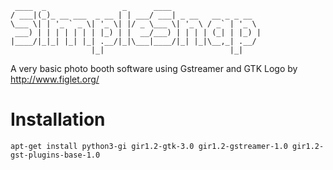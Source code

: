 ```
 ____  _                 _      ____                    
/ ___|(_)_ __ ___  _ __ | | ___/ ___| _ __   __ _ _ __  
\___ \| | '_ ` _ \| '_ \| |/ _ \___ \| '_ \ / _` | '_ \ 
 ___) | | | | | | | |_) | |  __/___) | | | | (_| | |_) |
|____/|_|_| |_| |_| .__/|_|\___|____/|_| |_|\__,_| .__/ 
                  |_|                            |_|    
```

A very basic photo booth software using Gstreamer and GTK
Logo by http://www.figlet.org/

# Installation
```
apt-get install python3-gi gir1.2-gtk-3.0 gir1.2-gstreamer-1.0 gir1.2-gst-plugins-base-1.0
```
